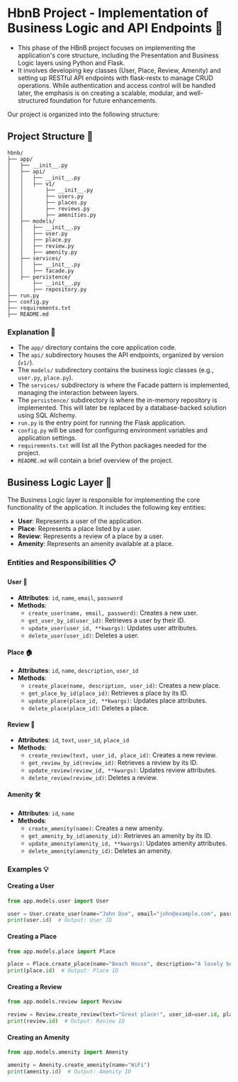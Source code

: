 # HbnB Project - Implementation of Business Logic and API Endpoints 🚀

- This phase of the HBnB project focuses on implementing the application's core structure, including the Presentation and Business Logic layers using Python and Flask.
- It involves developing key classes (User, Place, Review, Amenity) and setting up RESTful API endpoints with flask-restx to manage CRUD operations. While authentication and access control will be handled later, the emphasis is on creating a scalable, modular, and well-structured foundation for future enhancements.

Our project is organized into the following structure:

## Project Structure 📂

```plaintext
hbnb/
├── app/
│   ├── __init__.py
│   ├── api/
│   │   ├── __init__.py
│   │   ├── v1/
│   │       ├── __init__.py
│   │       ├── users.py
│   │       ├── places.py
│   │       ├── reviews.py
│   │       ├── amenities.py
│   ├── models/
│   │   ├── __init__.py
│   │   ├── user.py
│   │   ├── place.py
│   │   ├── review.py
│   │   ├── amenity.py
│   ├── services/
│   │   ├── __init__.py
│   │   ├── facade.py
│   ├── persistence/
│       ├── __init__.py
│       ├── repository.py
├── run.py
├── config.py
├── requirements.txt
├── README.md
```

### Explanation 📝

- The `app/` directory contains the core application code.
- The `api/` subdirectory houses the API endpoints, organized by version (`v1/`).
- The `models/` subdirectory contains the business logic classes (e.g., `user.py`, `place.py`).
- The `services/` subdirectory is where the Facade pattern is implemented, managing the interaction between layers.
- The `persistence/` subdirectory is where the in-memory repository is implemented. This will later be replaced by a database-backed solution using SQL Alchemy.
- `run.py` is the entry point for running the Flask application.
- `config.py` will be used for configuring environment variables and application settings.
- `requirements.txt` will list all the Python packages needed for the project.
- `README.md` will contain a brief overview of the project.

## Business Logic Layer 🧠

The Business Logic layer is responsible for implementing the core functionality of the application. It includes the following key entities:

- **User**: Represents a user of the application.
- **Place**: Represents a place listed by a user.
- **Review**: Represents a review of a place by a user.
- **Amenity**: Represents an amenity available at a place.

### Entities and Responsibilities 📋

#### User 👤
- **Attributes**: `id`, `name`, `email`, `password`
- **Methods**:
    - `create_user(name, email, password)`: Creates a new user.
    - `get_user_by_id(user_id)`: Retrieves a user by their ID.
    - `update_user(user_id, **kwargs)`: Updates user attributes.
    - `delete_user(user_id)`: Deletes a user.

#### Place 🏠
- **Attributes**: `id`, `name`, `description`, `user_id`
- **Methods**:
    - `create_place(name, description, user_id)`: Creates a new place.
    - `get_place_by_id(place_id)`: Retrieves a place by its ID.
    - `update_place(place_id, **kwargs)`: Updates place attributes.
    - `delete_place(place_id)`: Deletes a place.

#### Review 📝
- **Attributes**: `id`, `text`, `user_id`, `place_id`
- **Methods**:
    - `create_review(text, user_id, place_id)`: Creates a new review.
    - `get_review_by_id(review_id)`: Retrieves a review by its ID.
    - `update_review(review_id, **kwargs)`: Updates review attributes.
    - `delete_review(review_id)`: Deletes a review.

#### Amenity 🛠️
- **Attributes**: `id`, `name`
- **Methods**:
    - `create_amenity(name)`: Creates a new amenity.
    - `get_amenity_by_id(amenity_id)`: Retrieves an amenity by its ID.
    - `update_amenity(amenity_id, **kwargs)`: Updates amenity attributes.
    - `delete_amenity(amenity_id)`: Deletes an amenity.

### Examples 💡

#### Creating a User
```python
from app.models.user import User

user = User.create_user(name="John Doe", email="john@example.com", password="securepassword")
print(user.id)  # Output: User ID
```

#### Creating a Place
```python
from app.models.place import Place

place = Place.create_place(name="Beach House", description="A lovely beach house.", user_id=user.id)
print(place.id)  # Output: Place ID
```

#### Creating a Review
```python
from app.models.review import Review

review = Review.create_review(text="Great place!", user_id=user.id, place_id=place.id)
print(review.id)  # Output: Review ID
```

#### Creating an Amenity
```python
from app.models.amenity import Amenity

amenity = Amenity.create_amenity(name="WiFi")
print(amenity.id)  # Output: Amenity ID
```
